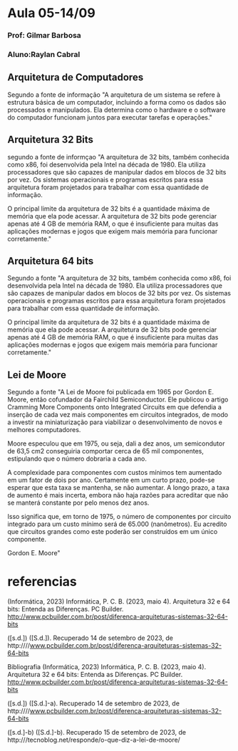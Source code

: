 # Aula 05-14/09
### Prof: Gilmar Barbosa 
### **Aluno**:Raylan Cabral

## Arquitetura de Computadores ##
Segundo a fonte de informação "A arquitetura de um sistema se refere à estrutura básica de um computador, incluindo a forma como os dados são processados e manipulados. Ela determina como o hardware e o software do computador funcionam juntos para executar tarefas e operações."

## Arquitetura 32 Bits 
segundo a fonte de informçao "A arquitetura de 32 bits, também conhecida como x86, foi desenvolvida pela Intel na década de 1980. Ela utiliza processadores que são capazes de manipular dados em blocos de 32 bits por vez. Os sistemas operacionais e programas escritos para essa arquitetura foram projetados para trabalhar com essa quantidade de informação.


O principal limite da arquitetura de 32 bits é a quantidade máxima de memória que ela pode acessar. A arquitetura de 32 bits pode gerenciar apenas até 4 GB de memória RAM, o que é insuficiente para muitas das aplicações modernas e jogos que exigem mais memória para funcionar corretamente."

## Arquitetura 64 bits 
Segundo a fonte "A arquitetura de 32 bits, também conhecida como x86, foi desenvolvida pela Intel na década de 1980. Ela utiliza processadores que são capazes de manipular dados em blocos de 32 bits por vez. Os sistemas operacionais e programas escritos para essa arquitetura foram projetados para trabalhar com essa quantidade de informação.


O principal limite da arquitetura de 32 bits é a quantidade máxima de memória que ela pode acessar. A arquitetura de 32 bits pode gerenciar apenas até 4 GB de memória RAM, o que é insuficiente para muitas das aplicações modernas e jogos que exigem mais memória para funcionar corretamente."


## Lei de Moore

Segundo a fonte "A Lei de Moore foi publicada em 1965 por Gordon E. Moore, então cofundador da Fairchild Semiconductor. Ele publicou o artigo Cramming More Components onto Integrated Circuits em que defendia a inserção de cada vez mais componentes em circuitos integrados, de modo a investir na miniaturização para viabilizar o desenvolvimento de novos e melhores computadores.

Moore especulou que em 1975, ou seja, dali a dez anos, um semicondutor de 63,5 cm2 conseguiria comportar cerca de 65 mil componentes, estipulando que o número dobraria a cada ano.

A complexidade para componentes com custos mínimos tem aumentado em um fator de dois por ano. Certamente em um curto prazo, pode-se esperar que esta taxa se mantenha, se não aumentar. A longo prazo, a taxa de aumento é mais incerta, embora não haja razões para acreditar que não se manterá constante por pelo menos dez anos.

Isso significa que, em torno de 1975, o número de componentes por circuito integrado para um custo mínimo será de 65.000 (nanômetros). Eu acredito que circuitos grandes como este poderão ser construídos em um único componente.

Gordon E. Moore"






# referencias


(Informática, 2023)
Informática, P. C. B. (2023, maio 4). Arquitetura 32 e 64 bits: Entenda as Diferenças. PC Builder. http://www.pcbuilder.com.br/post/diferenca-arquiteturas-sistemas-32-64-bits

([s.d.])
([S.d.]). Recuperado 14 de setembro de 2023, de http:////www.pcbuilder.com.br/post/diferenca-arquiteturas-sistemas-32-64-bits

Bibliografia
(Informática, 2023)
Informática, P. C. B. (2023, maio 4). Arquitetura 32 e 64 bits: Entenda as Diferenças. PC Builder. http://www.pcbuilder.com.br/post/diferenca-arquiteturas-sistemas-32-64-bits

([s.d.])
([S.d.]-a). Recuperado 14 de setembro de 2023, de http:////www.pcbuilder.com.br/post/diferenca-arquiteturas-sistemas-32-64-bits

([s.d.]-b)
([S.d.]-b). Recuperado 15 de setembro de 2023, de http:///tecnoblog.net/responde/o-que-diz-a-lei-de-moore/